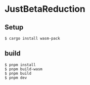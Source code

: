 # JustBetaReduction

## Setup
```
$ cargo install wasm-pack
```

## build
```
$ pnpm install
$ pnpm build-wasm
$ pnpm build
$ pnpm dev
```